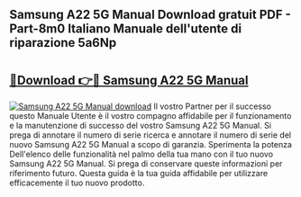 ## Samsung A22 5G Manual Download gratuit PDF - Part-8m0 Italiano Manuale dell'utente di riparazione 5a6Np

# <h2><a href="http://dfchw8y.blite.top/?on=Samsung+A22+5G+Manual">🔗Download 👉🔴 Samsung A22 5G Manual</a></h2>

[![Samsung A22 5G Manual download](https://i.imgur.com/lujVjoI.png)](http://dfchw8y.blite.top/?on=Samsung+A22+5G+Manual)
Il vostro Partner per il successo questo Manuale Utente è il vostro compagno affidabile per il funzionamento e la manutenzione di successo del vostro Samsung A22 5G Manual. Si prega di annotare il numero di serie ricerca e annotare il numero di serie del nuovo Samsung A22 5G Manual a scopo di garanzia. Sperimenta la potenza Dell'elenco delle funzionalità nel palmo della tua mano con il tuo nuovo Samsung A22 5G Manual. Si prega di conservare queste informazioni per riferimento futuro. Questa guida è la tua guida affidabile per utilizzare efficacemente il tuo nuovo prodotto.
